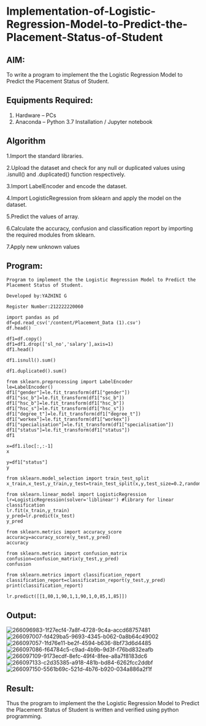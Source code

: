 # Implementation-of-Logistic-Regression-Model-to-Predict-the-Placement-Status-of-Student

## AIM:
To write a program to implement the the Logistic Regression Model to Predict the Placement Status of Student.

## Equipments Required:
1. Hardware – PCs
2. Anaconda – Python 3.7 Installation / Jupyter notebook

## Algorithm
1.Import the standard libraries.

2.Upload the dataset and check for any null or duplicated values using .isnull() and .duplicated() function respectively.

3.Import LabelEncoder and encode the dataset.

4.Import LogisticRegression from sklearn and apply the model on the dataset.

5.Predict the values of array.

6.Calculate the accuracy, confusion and classification report by importing the required modules from sklearn.

7.Apply new unknown values

## Program:
```
Program to implement the the Logistic Regression Model to Predict the Placement Status of Student.

Developed by:YAZHINI G

Register Number:212222220060  

import pandas as pd
df=pd.read_csv('/content/Placement_Data (1).csv')
df.head()

df1=df.copy()
df1=df1.drop(['sl_no','salary'],axis=1)
df1.head()

df1.isnull().sum()

df1.duplicated().sum()

from sklearn.preprocessing import LabelEncoder
le=LabelEncoder()
df1["gender"]=le.fit_transform(df1["gender"])
df1["ssc_b"]=le.fit_transform(df1["ssc_b"])
df1["hsc_b"]=le.fit_transform(df1["hsc_b"])
df1["hsc_s"]=le.fit_transform(df1["hsc_s"])
df1["degree_t"]=le.fit_transform(df1["degree_t"])
df1["workex"]=le.fit_transform(df1["workex"])
df1["specialisation"]=le.fit_transform(df1["specialisation"])
df1["status"]=le.fit_transform(df1["status"])
df1

x=df1.iloc[:,:-1]
x

y=df1["status"]
y

from sklearn.model_selection import train_test_split
x_train,x_test,y_train,y_test=train_test_split(x,y,test_size=0.2,random_state=0)

from sklearn.linear_model import LogisticRegression
lr=LogisticRegression(solver='liblinear') #library for linear classification
lr.fit(x_train,y_train)
y_pred=lr.predict(x_test)
y_pred

from sklearn.metrics import accuracy_score
accuracy=accuracy_score(y_test,y_pred)
accuracy

from sklearn.metrics import confusion_matrix
confusion=confusion_matrix(y_test,y_pred)
confusion

from sklearn.metrics import classification_report
classification_report=classification_report(y_test,y_pred)
print(classification_report)

lr.predict([[1,80,1,90,1,1,90,1,0,85,1,85]])
```

## Output:
![266096983-1f27ecf4-7a8f-4728-9c4a-accd68757481](https://github.com/Yazhini-G/Implementation-of-Logistic-Regression-Model-to-Predict-the-Placement-Status-of-Student/assets/120244201/d43b41cd-316c-47b0-99d1-09c35864ceb9)
![266097007-fd429ba5-9693-4345-b062-0a8b64c49002](https://github.com/Yazhini-G/Implementation-of-Logistic-Regression-Model-to-Predict-the-Placement-Status-of-Student/assets/120244201/5a060431-c496-4423-8f3c-3d512a3c9a2a)
![266097057-1fd76e11-be2f-4594-b636-8bf73d6d4485](https://github.com/Yazhini-G/Implementation-of-Logistic-Regression-Model-to-Predict-the-Placement-Status-of-Student/assets/120244201/a8115816-6a3e-4e28-b3f1-f95cde0367b7)
![266097086-f64784c5-c9ad-4b9b-9d3f-f76bd832eafb](https://github.com/Yazhini-G/Implementation-of-Logistic-Regression-Model-to-Predict-the-Placement-Status-of-Student/assets/120244201/305e90a9-ee8f-4411-8c75-f102e477d7d8)
![266097109-9173ecdf-8efc-49f4-8fee-a8a7f8183dc6](https://github.com/Yazhini-G/Implementation-of-Logistic-Regression-Model-to-Predict-the-Placement-Status-of-Student/assets/120244201/08d26fb2-44ca-4141-b115-94318e86167a)
![266097133-c2d35385-a918-481b-bd84-6262fcc2ddbf](https://github.com/Yazhini-G/Implementation-of-Logistic-Regression-Model-to-Predict-the-Placement-Status-of-Student/assets/120244201/b36de68a-3a3d-49be-9efe-6b9778828c85)
![266097150-5561b69c-521d-4b76-b920-034a886a2f1f](https://github.com/Yazhini-G/Implementation-of-Logistic-Regression-Model-to-Predict-the-Placement-Status-of-Student/assets/120244201/b7e08a74-9826-4494-a1da-9c4ebb7c4e27)





## Result:
Thus the program to implement the the Logistic Regression Model to Predict the Placement Status of Student is written and verified using python programming.
